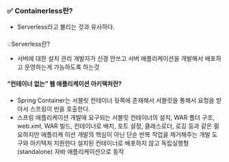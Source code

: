 ### ✅ Containerless란?

- Serverless라고 불리는 것과 유사하다.
####
💡Serverless란? <br>
-  서버에 대한 설치 관리 개발자가 신경 안쓰고 서버 애플리케이션을 개발해서 배포하고 운영하는게 가능하도록 하는것

####  “컨테이너 없는” 웹 애플리케이션 아키텍처란?


- Spring Container는 서블릿 컨테이너 뒷쪽에 존재해서 서블릿을 통해서 요청을 받아서 스프링이 빈을 호출한다.
- 스프링 애플리케이션 개발에 요구되는 서블릿 컨테이너의 설치, WAR 폴더 구조, web.xml,
  WAR 빌드, 컨테이너로 배치, 포트 설정, 클래스로더, 로깅 등과 같은 필요하지만 애플리케
  이션 개발의 핵심이 아닌 단순 반복 작업을 제거해주는 개발 도구와 아키텍처 지원한다
  설치된 컨테이너로 배포하지 않고 독립실행형(standalone) 자바 애플리케이션으로 동작